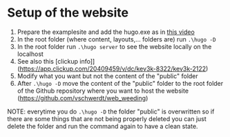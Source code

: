 # Setup of the website
1. Prepare the examplesite and add the hugo.exe as in [this video](https://www.youtube.com/watch?v=mEZ1Hj5yQ-8&t=119s)
5. In the root folder (where content, layouts,... folders are) run ``.\hugo -D``
6. In the root folder run ``.\hugo server`` to see the website locally on the localhost
7. See also this [clickup info]](https://app.clickup.com/20409459/v/dc/kev3k-8322/kev3k-2122)
8. Modify what you want but not the content of the "public" folder
9. After ``.\hugo -D`` move the content of the "public" folder to the root folder of the Github repository where you want to host the website (https://github.com/vschwerdt/web_weeding)

NOTE: everytime you do ``.\hugo -D`` the folder "public" is overwritten so if there are some things that are not being properly deleted you can just delete the folder and run the command again to have a clean state.